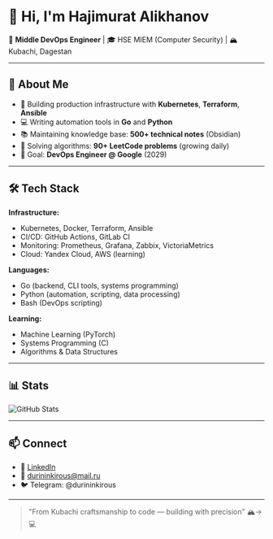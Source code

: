 # 👋 Hi, I'm Hajimurat Alikhanov

🔧 **Middle DevOps Engineer** | 🎓 HSE MIEM (Computer Security) | 🏔️ Kubachi, Dagestan

---

## 🚀 About Me

- 🔨 Building production infrastructure with **Kubernetes**, **Terraform**, **Ansible**
- 💻 Writing automation tools in **Go** and **Python**
- 📚 Maintaining knowledge base: **500+ technical notes** (Obsidian)
- 🧠 Solving algorithms: **90+ LeetCode problems** (growing daily)
- 🎯 Goal: **DevOps Engineer @ Google** (2029)

---

## 🛠️ Tech Stack

**Infrastructure:**
- Kubernetes, Docker, Terraform, Ansible
- CI/CD: GitHub Actions, GitLab CI
- Monitoring: Prometheus, Grafana, Zabbix, VictoriaMetrics
- Cloud: Yandex Cloud, AWS (learning)

**Languages:**
- Go (backend, CLI tools, systems programming)
- Python (automation, scripting, data processing)
- Bash (DevOps scripting)

**Learning:**
- Machine Learning (PyTorch)
- Systems Programming (C)
- Algorithms & Data Structures

---

## 📊 Stats

![GitHub Stats](https://github-readme-stats.vercel.app/api?username=DurininKirous&show_icons=true&theme=dark)

---

## 📫 Connect

- 💼 [LinkedIn](https://linkedin.com/in/hajimurat-alikhanov-94498b345)
- 📧 durininkirous@mail.ru
- 🐦 Telegram: @durininkirous

---

> "From Kubachi craftsmanship to code — building with precision" 🏔️→💻
